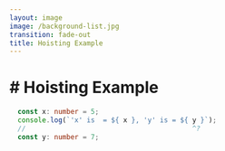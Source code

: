 ```yaml
---
layout: image
image: /background-list.jpg
transition: fade-out
title: Hoisting Example
---
```


<div class="flex flex-justify-center h-full flex-col">
  <div class="background">

  <h1 class="text-left m-b-0 font-bold">
    # Hoisting Example
  </h1>

```ts {all|1|2|3|all} {lines:true} twoslash
  const x: number = 5;
  console.log(`'x' is  = ${ x }, 'y' is = ${ y }`);
  //                                         ^?
  const y: number = 7;
```

  </div>
</div>
<!-- Y Error -->
